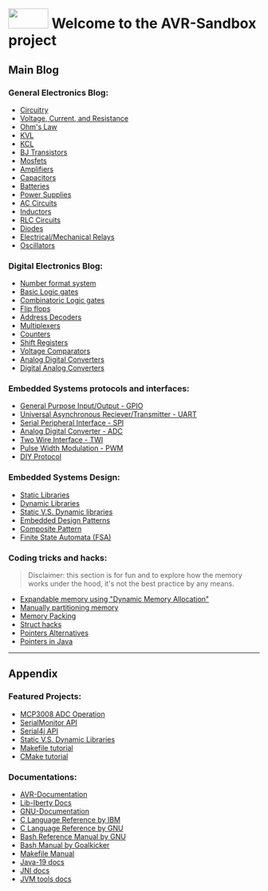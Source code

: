 # <img src="https://user-images.githubusercontent.com/60224159/178119492-91d3cc70-a88f-4b9a-94a0-ca7b68b1d861.png" width="80" height="40"> Welcome to the AVR-Sandbox project

## Main Blog

### General Electronics Blog:
- [Circuitry]()
- [Voltage, Current, and Resistance]()
- [Ohm's Law]()
- [KVL]()
- [KCL]()
- [BJ Transistors]()
- [Mosfets]()
- [Amplifiers]()
- [Capacitors]()
- [Batteries]()
- [Power Supplies]()
- [AC Circuits]()
- [Inductors]()
- [RLC Circuits]()
- [Diodes]()
- [Electrical/Mechanical Relays]()
- [Oscillators]()

### Digital Electronics Blog:
- [Number format system]()
- [Basic Logic gates]()
- [Combinatoric Logic gates]()
- [Flip flops]()
- [Address Decoders]()
- [Multiplexers]()
- [Counters]()
- [Shift Registers]()
- [Voltage Comparators]()
- [Analog Digital Converters]()
- [Digital Analog Converters]()


### Embedded Systems protocols and interfaces: 
- [General Purpose Input/Output - GPIO]()
- [Universal Asynchronous Reciever/Transmitter - UART]()
- [Serial Peripheral Interface - SPI]()
- [Analog Digital Converter - ADC]()
- [Two Wire Interface - TWI]()
- [Pulse Width Modulation - PWM]()
- [DIY Protocol]()

### Embedded Systems Design:
- [Static Libraries]()
- [Dynamic Libraries]()
- [Static V.S. Dynamic libraries]()
- [Embedded Design Patterns]()
- [Composite Pattern]()
- [Finite State Automata (FSA)]()

### Coding tricks and hacks: 

> Disclaimer: this section is for fun and to explore how the memory works under the hood, it's not the best practice by any means.

- [Expandable memory using "Dynamic Memory Allocation"]()
- [Manually partitioning memory]()
- [Memory Packing]()
- [Struct hacks]()
- [Pointers Alternatives]()
- [Pointers in Java]()

--------------------------------------------

## Appendix

### Featured Projects: 
- [MCP3008 ADC Operation](https://software-hardware-codesign.github.io/AVR-Sandbox/HelloSPI)
- [SerialMonitor API](https://software-hardware-codesign.github.io/AVR-Sandbox/HelloJSerialComm)
- [Serial4j API](https://software-hardware-codesign.github.io/AVR-Sandbox/wip-index.html)
- [Static V.S. Dynamic Libraries](https://software-hardware-codesign.github.io/AVR-Sandbox/wip-index.html)
- [Makefile tutorial](https://software-hardware-codesign.github.io/AVR-Sandbox/wip-index.html)
- [CMake tutorial](https://software-hardware-codesign.github.io/AVR-Sandbox/wip-index.html)

### Documentations: 
- [AVR-Documentation](https://software-hardware-codesign.github.io/AVR-Sandbox/docs/avr-libc/avr-libc-user-manual/index.html)
- [Lib-Iberty Docs](https://software-hardware-codesign.github.io/AVR-Sandbox/docs/libiberty/libiberty.html)
- [GNU-Documentation](https://software-hardware-codesign.github.io/AVR-Sandbox/wip-index.html)
- [C Language Reference by IBM](https://software-hardware-codesign.github.io/AVR-Sandbox/wip-index.html)
- [C Language Reference by GNU](https://software-hardware-codesign.github.io/AVR-Sandbox/wip-index.html)
- [Bash Reference Manual by GNU](https://software-hardware-codesign.github.io/AVR-Sandbox/wip-index.html)
- [Bash Manual by Goalkicker](https://software-hardware-codesign.github.io/AVR-Sandbox/wip-index.html)
- [Makefile Manual](https://software-hardware-codesign.github.io/AVR-Sandbox/wip-index.html)
- [Java-19 docs](https://software-hardware-codesign.github.io/AVR-Sandbox/wip-index.html)
- [JNI docs](https://software-hardware-codesign.github.io/AVR-Sandbox/wip-index.html)
- [JVM tools docs](https://software-hardware-codesign.github.io/AVR-Sandbox/wip-index.html)
